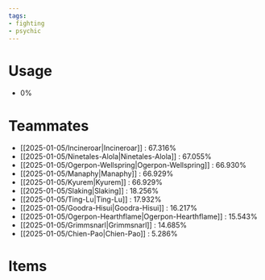```yaml
---
tags:
- fighting
- psychic
---
```

# Usage
- 0%
# Teammates
- [[2025-01-05/Incineroar|Incineroar]] : 67.316%
- [[2025-01-05/Ninetales-Alola|Ninetales-Alola]] : 67.055%
- [[2025-01-05/Ogerpon-Wellspring|Ogerpon-Wellspring]] : 66.930%
- [[2025-01-05/Manaphy|Manaphy]] : 66.929%
- [[2025-01-05/Kyurem|Kyurem]] : 66.929%
- [[2025-01-05/Slaking|Slaking]] : 18.256%
- [[2025-01-05/Ting-Lu|Ting-Lu]] : 17.932%
- [[2025-01-05/Goodra-Hisui|Goodra-Hisui]] : 16.217%
- [[2025-01-05/Ogerpon-Hearthflame|Ogerpon-Hearthflame]] : 15.543%
- [[2025-01-05/Grimmsnarl|Grimmsnarl]] : 14.685%
- [[2025-01-05/Chien-Pao|Chien-Pao]] : 5.286%
# Items